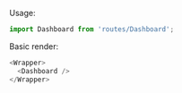 Usage:

```jsx static
import Dashboard from 'routes/Dashboard';
```

Basic render:

```js
<Wrapper>
  <Dashboard />
</Wrapper>
```